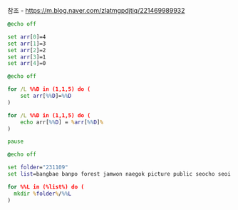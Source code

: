 참조 - https://m.blog.naver.com/zlatmgpdjtiq/221469989932

```bat
@echo off

set arr[0]=4
set arr[1]=3
set arr[2]=2
set arr[3]=1
set arr[4]=0
```

```bat
@echo off

for /L %%D in (1,1,5) do (
	set arr[%%D]=%%D
)

for /L %%D in (1,1,5) do (
	echo arr[%%D] = %arr[%%D]%
)

pause
```

```bat
@echo off

set folder="231109"
set list=bangbae banpo forest jamwon naegok picture public seocho seoi yangjae

for %%L in (%list%) do (
  mkdir %folder%/%%L
)
```